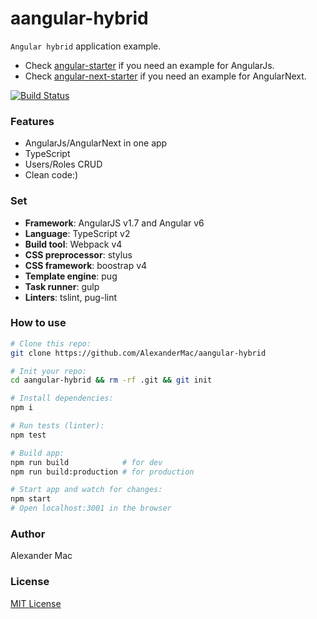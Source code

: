 # aangular-hybrid
`Angular hybrid` application example.
- Check [angular-starter](https://github.com/AlexanderMac/angular-starter) if you need an example for AngularJs.
- Check [angular-next-starter](https://github.com/AlexanderMac/angular-next-starter) if you need an example for AngularNext.

[![Build Status](https://travis-ci.org/AlexanderMac/aangular-hybrid.svg?branch=master)](https://travis-ci.org/AlexanderMac/aangular-hybrid)

### Features
- AngularJs/AngularNext in one app
- TypeScript
- Users/Roles CRUD
- Clean code:)

### Set
- **Framework**: AngularJS v1.7 and Angular v6
- **Language**: TypeScript v2
- **Build tool**: Webpack v4
- **CSS preprocessor**: stylus
- **CSS framework**: boostrap v4
- **Template engine**: pug
- **Task runner**: gulp
- **Linters**: tslint, pug-lint

### How to use
```sh
# Clone this repo:
git clone https://github.com/AlexanderMac/aangular-hybrid

# Init your repo:
cd aangular-hybrid && rm -rf .git && git init

# Install dependencies:
npm i

# Run tests (linter):
npm test

# Build app:
npm run build            # for dev
npm run build:production # for production

# Start app and watch for changes:
npm start
# Open localhost:3001 in the browser
```

### Author
Alexander Mac

### License
[MIT License](license)
